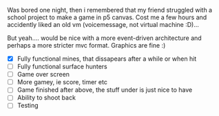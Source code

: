 Was bored one night, then i remembered that my friend  struggled with a school project to make a game in p5 canvas. Cost me a few hours and accidently liked an old vm (voicemessage, not virtual machine :D)... 

But yeah.... would be nice with a more event-driven architecture and perhaps a more stricter mvc format.
Graphics are fine :)

- [x] Fully functional mines, that dissapears after a while or when hit
- [ ] Fully functional surface hunters
- [ ] Game over screen
- [ ] More gamey, ie score, timer etc
- [ ] Game finished after above, the stuff under is just nice to have 
- [ ] Ability to shoot back
- [ ] Testing
